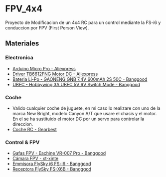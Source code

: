 # FPV_4x4
Proyecto de Modificacion de un 4x4 RC para un control mediante la FS-i6 y conduccion por FPV (First Person View).







## Materiales

### Electronica
* [Arduino Micro Pro - Aliexpress](https://es.aliexpress.com/store/product/Pro-Micro-ATmega32U4-5V-16MHz-Replace-ATmega328-For-Arduino-Pro-Mini-With-2-Row-Pin-Header/221555_32808519179.html?spm=a219c.search0104.3.1.72591abc3sIWan&ws_ab_test=searchweb0_0,searchweb201602_2_10065_10068_318_10547_319_10891_317_10548_5728815_10696_10084_10083_10618_452_10307_10820_532_10301_10821_10303_204_328_10059_5728215_10884_323_324_10887_100031_320_321_322_10103_5727015_5727515-5727015_10891,searchweb201603_55,ppcSwitch_0&algo_expid=9d21f390-7878-4fa6-8083-16419cb99d9a-0&algo_pvid=9d21f390-7878-4fa6-8083-16419cb99d9a)
* [Driver TB6612FNG Motor DC - Aliexpress](https://es.aliexpress.com/item/1-unids-Motor-Dual-conductor-1A-TB6612FNG-para-microcontrolador-Arduino-mejor-que-L298N/32841510198.html?spm=a2g0s.9042311.0.0.f4c263c0MzaaOj)
* [Bateria Li-Po - GAONENG GNB 7.4V 600mAh 2S 50C - Banggood](https://www.banggood.com/GAONENG-GNB-7_4V-600mAh-2S-50C-Lipo-Battery-XT30-Plug-for-FPV-Racing-p-1171094.html?rmmds=search&cur_warehouse=CN)
* [UBEC - Hobbywing 3A UBEC 5V 6V Switch Mode - Banggood](https://www.banggood.com/Hobbywing-3A-UBEC-5V-6V-Switch-Mode-BEC-For-RC-Models-p-915037.html?rmmds=search&cur_warehouse=CN)

### Coche
* Valido cualquier coche de juguete, en mi caso lo realizare con uno de la marca New Bright, modelo Canyon A/T que usare el chasis y el motor. En el se ha sustituido el motor DC por un servo para controlar la direccion.
* [Coche RC - Gearbest](https://www.gearbest.com/rc-cars/pp_614987.html?wid=1433363)

### Control & FPV
* [Gafas FPV - Eachine VR-007 Pro - Banggood](https://www.banggood.com/Eachine-VR-007-Pro-VR007-5_8G-40CH-HD-FPV-Goggles-4_3-Inch-Video-Headset-With-3_7V-1600mAh-Battery-p-1134154.html?rmmds=search&cur_warehouse=USA)
* [Cámara FPV - xt-xinte](https://www.xt-xinte.com/FPV-AIO-Micro-Camera-5-8G-25MW-40CH-800TVL-Transmitter-LST-S2-FPV-Camera-w-OSD-p497464.html)
* [Emmisora FlySky i6 FS-i6 - Banggood](https://www.banggood.com/FlySky-i6-FS-i6-2_4G-6CH-AFHDS-RC-Transmitter-Without-Receiver-p-1148659.html?rmmds=search&ID=42482529914&cur_warehouse=CN)
* [Receptora FlySky FS-X6B - Bangggod](https://www.banggood.com/Flysky-X6B-2_4G-6CH-i-BUS-PPM-PWM-Receiver-for-AFHDS-i6s-i6-i6x-Transmitter-p-1101513.html?rmmds=search&cur_warehouse=CN)
